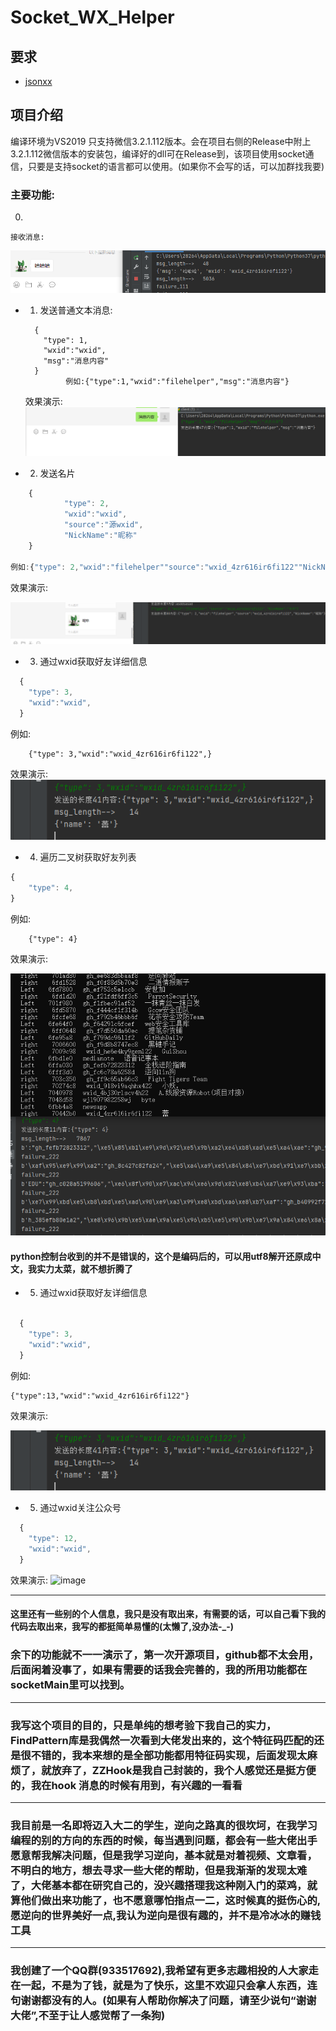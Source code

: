 # Socket_WX_Helper

## 要求

+ [jsonxx](https://github.com/Nomango/jsonxx)
           


## 项目介绍
  编译环境为VS2019 只支持微信3.2.1.112版本。会在项目右侧的Release中附上3.2.1.112微信版本的安装包，编译好的dll可在Release到，该项目使用socket通信，只要是支持socket的语言都可以使用。(如果你不会写的话，可以加群找我要)

### 主要功能:
  0.
    接收消息:
    
    
![image](https://github.com/2826430176/Wx_Socket_Helper/blob/main/Static/recv_msg.png)


  + 1. 发送普通文本消息:
    ```
      {
        "type": 1,
        "wxid":"wxid",
        "msg":"消息内容"
      }
             例如:{"type":1,"wxid":"filehelper","msg":"消息内容"}
     ```        
    效果演示:
![image](https://github.com/2826430176/Wx_Socket_Helper/blob/main/Static/%E5%8F%91%E9%80%81%E6%99%AE%E9%80%9A%E6%B6%88%E6%81%AF.png)


   + 2. 发送名片
```javascript
    {
            "type": 2,
            "wxid":"wxid",
            "source":"源wxid",
            "NickName":"昵称"
    }

例如:{"type": 2,"wxid":"filehelper""source":"wxid_4zr616ir6fi122""NickName":"昵称"}
```

效果演示:

![image](https://github.com/2826430176/Wx_Socket_Helper/blob/main/Static/sendxmlcard.png)


  + 3. 通过wxid获取好友详细信息
```javascript
  {
    "type": 3,
    "wxid":"wxid",
  }
```
例如:

        {"type": 3,"wxid":"wxid_4zr616ir6fi122",}

效果演示:
![image](https://github.com/2826430176/Wx_Socket_Helper/blob/main/Static/wxid%E8%8E%B7%E5%8F%96%E8%AF%A6%E7%BB%86%E4%BF%A1%E6%81%AF.jpg)


  + 4. 遍历二叉树获取好友列表
```javascript
{
    "type": 4,
}
```
例如:

        {"type": 4}

效果演示:

![image](https://github.com/2826430176/Wx_Socket_Helper/blob/main/Static/%E8%8E%B7%E5%8F%96%E5%A5%BD%E5%8F%8B%E5%88%97%E8%A1%A8.png)


#### python控制台收到的并不是错误的，这个是编码后的，可以用utf8解开还原成中文，我实力太菜，就不想折腾了

 + 5.  通过wxid获取好友详细信息
```javascript

  {
    "type": 3,
    "wxid":"wxid",
  }

```
例如:

    {"type":13,"wxid":"wxid_4zr616ir6fi122"}

效果演示:

![image](https://github.com/2826430176/Wx_Socket_Helper/blob/main/Static/wxid%E8%8E%B7%E5%8F%96%E8%AF%A6%E7%BB%86%E4%BF%A1%E6%81%AF.jpg)

 + 5.  通过wxid关注公众号

```javascript
  {
    "type": 12,
    "wxid":"wxid",
  }

```

效果演示:
![image](https://github.com/zhuzhu-Top/Wx_Socket_Helper/blob/main/Static/add_public.png)

----
#### 这里还有一些别的个人信息，我只是没有取出来，有需要的话，可以自己看下我的代码去取出来，我写的都挺简单易懂的(太懒了,没办法-_-)


### 余下的功能就不一一演示了，第一次开源项目，github都不太会用，后面闲着没事了，如果有需要的话我会完善的，我的所用功能都在socketMain里可以找到。




----

### 我写这个项目的目的，只是单纯的想考验下我自己的实力，FindPattern库是我偶然一次看到大佬发出来的，这个特征码匹配的还是很不错的，我本来想的是全部功能都用特征码实现，后面发现太麻烦了，就放弃了，ZZHook是我自己封装的，我个人感觉还是挺方便的，我在hook 消息的时候有用到，有兴趣的一看看

---

### 我目前是一名即将迈入大二的学生，逆向之路真的很坎坷，在我学习编程的别的方向的东西的时候，每当遇到问题，都会有一些大佬出手愿意帮我解决问题，但是我学习逆向，基本就是对着视频、文章看，不明白的地方，想去寻求一些大佬的帮助，但是我渐渐的发现太难了，大佬基本都在研究自己的，没兴趣搭理我这种刚入门的菜鸡，就算他们做出来功能了，也不愿意哪怕指点一二，这时候真的挺伤心的,愿逆向的世界美好一点,我认为逆向是很有趣的，并不是冷冰冰的赚钱工具


---

### 我创建了一个QQ群(933517692),我希望有更多志趣相投的人大家走在一起，不是为了钱，就是为了快乐，这里不欢迎只会拿人东西，连句谢谢都没有的人。(如果有人帮助你解决了问题，请至少说句“谢谢大佬”,不至于让人感觉帮了一条狗)
